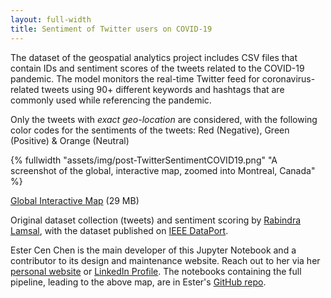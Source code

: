 ```yaml
---
layout: full-width
title: Sentiment of Twitter users on COVID-19
---
```


The dataset of the geospatial analytics project includes CSV files that contain IDs and sentiment scores of the tweets related to the COVID-19 pandemic. The model monitors the real-time Twitter feed for coronavirus-related tweets using 90+ different keywords and hashtags that are commonly used while referencing the pandemic.

Only the tweets with *exact geo-location* are considered, with the following color codes for the sentiments of the tweets: Red (Negative), Green (Positive) & Orange (Neutral)

{% fullwidth "assets/img/post-TwitterSentimentCOVID19.png" "A screenshot of the global, interactive map, zoomed into Montreal, Canada" %}

<a href="{{site.baseurl}}/assets/N4_Mapping_Color_Dot.html">Global Interactive Map</a> (29 MB)

Original dataset collection (tweets) and sentiment scoring by [Rabindra Lamsal](https://rlamsal.com.np/), with the dataset published on [IEEE DataPort](https://ieee-dataport.org/open-access/coronavirus-covid-19-geo-tagged-tweets-dataset).

Ester Cen Chen is the main developer of this Jupyter Notebook and a contributor to its design and maintenance website. Reach out to her via her [personal website](https://ester-cen-chen.com/) or [LinkedIn Profile](https://www.linkedin.com/in/ester-c-chen/). The notebooks containing the full pipeline, leading to the above map, are in Ester's [GitHub repo](https://github.com/E-C-C-NOVEMBER-RAIN/geospatial_analytics).